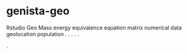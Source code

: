 # genista-geo
Rstudio Geo Mass energy equivalence equation matrix numerical data geolocation population
.
.
.
.
.




.








